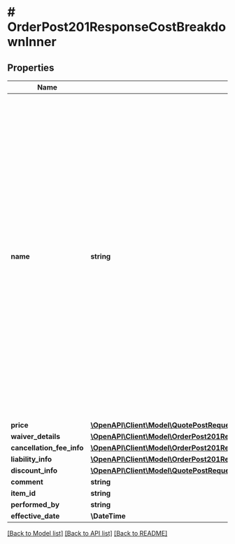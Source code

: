 # # OrderPost201ResponseCostBreakdownInner

## Properties

Name | Type | Description | Notes
------------ | ------------- | ------------- | -------------
**name** | **string** | &lt;u&gt;The cost item name&lt;/u&gt;: &lt;br&gt;             &lt;table&gt;   &lt;tr&gt;&lt;td&gt;CostItemDeliveryCost&lt;/td&gt;     &lt;td&gt;The cost of the delivery&lt;/td&gt;&lt;/tr&gt;   &lt;tr&gt;&lt;td&gt;CostItemBookingFee&lt;/td&gt;              &lt;td&gt;The booking fee of the delivery&lt;/td&gt;&lt;/tr&gt;   &lt;tr&gt;&lt;td&gt;CostItemLiability&lt;/td&gt;             &lt;td&gt;The cost of the liability coverage&lt;/td&gt;&lt;/tr&gt;   &lt;tr&gt;&lt;td&gt;CostItemWaitingTime&lt;/td&gt;             &lt;td&gt;The cost of the waiting time&lt;/td&gt;&lt;/tr&gt;   &lt;tr&gt;&lt;td&gt;CostItemAdditionalParcels&lt;/td&gt;             &lt;td&gt;The cost of the additional parcels&lt;/td&gt;&lt;/tr&gt;   &lt;tr&gt;&lt;td&gt;CostItemLateAmendment&lt;/td&gt;             &lt;td&gt;The cost for late amendment&lt;/td&gt;&lt;/tr&gt;   &lt;tr&gt;&lt;td&gt;CostItemOverweight&lt;/td&gt;             &lt;td&gt;The cost for overweight&lt;/td&gt;&lt;/tr&gt;   &lt;tr&gt;&lt;td&gt;CostItemOversize&lt;/td&gt;             &lt;td&gt;The cost for oversize&lt;/td&gt;&lt;/tr&gt;   &lt;tr&gt;&lt;td&gt;CostItemReturnToStore&lt;/td&gt;             &lt;td&gt;The cost item returned to store&lt;/td&gt;&lt;/tr&gt;   &lt;tr&gt;&lt;td&gt;CostItemCreditUsage&lt;/td&gt;             &lt;td&gt;The credit usage&lt;/td&gt;&lt;/tr&gt;   &lt;tr&gt;&lt;td&gt;CostItemCancellation&lt;/td&gt;             &lt;td&gt;The cost for a cancellation&lt;/td&gt;&lt;/tr&gt;   &lt;tr&gt;&lt;td&gt;CostItemDiscount&lt;/td&gt;             &lt;td&gt;A delivery discount&lt;/td&gt;&lt;/tr&gt;   &lt;tr&gt;&lt;td&gt;CostItemCancelledAtPickup&lt;/td&gt;     &lt;td&gt;The cost for a cancellation at pickup&lt;/td&gt;&lt;/tr&gt; &lt;/table&gt; |
**price** | [**\OpenAPI\Client\Model\QuotePostRequestParcelsInnerItemsListInnerValue**](QuotePostRequestParcelsInnerItemsListInnerValue.md) |  |
**waiver_details** | [**\OpenAPI\Client\Model\OrderPost201ResponseCostBreakdownInnerWaiverDetails**](OrderPost201ResponseCostBreakdownInnerWaiverDetails.md) |  | [optional]
**cancellation_fee_info** | [**\OpenAPI\Client\Model\OrderPost201ResponseCostBreakdownInnerCancellationFeeInfo**](OrderPost201ResponseCostBreakdownInnerCancellationFeeInfo.md) |  | [optional]
**liability_info** | [**\OpenAPI\Client\Model\OrderPost201ResponseCostBreakdownInnerLiabilityInfo**](OrderPost201ResponseCostBreakdownInnerLiabilityInfo.md) |  | [optional]
**discount_info** | [**\OpenAPI\Client\Model\QuotePostRequestParcelsInnerItemsListInnerValueDiscount**](QuotePostRequestParcelsInnerItemsListInnerValueDiscount.md) |  | [optional]
**comment** | **string** | A freeform comment | [optional]
**item_id** | **string** | The ID of the cost item | [optional]
**performed_by** | **string** | Who created this item | [optional]
**effective_date** | **\DateTime** | The effective date of the cost item |

[[Back to Model list]](../../README.md#models) [[Back to API list]](../../README.md#endpoints) [[Back to README]](../../README.md)
